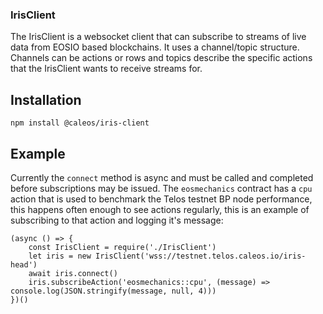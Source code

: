 ### IrisClient

The IrisClient is a websocket client that can subscribe to streams of live data from EOSIO based blockchains. It uses a channel/topic structure. Channels can be actions or rows and topics describe the specific actions that the IrisClient wants to receive streams for.

## Installation

`npm install @caleos/iris-client`

## Example

Currently the `connect` method is async and must be called and completed before subscriptions may be issued. The `eosmechanics` contract has a `cpu` action that is used to benchmark the Telos testnet BP node performance, this happens often enough to see actions regularly, this is an example of subscribing to that action and logging it's message:

```
(async () => {
    const IrisClient = require('./IrisClient')
    let iris = new IrisClient('wss://testnet.telos.caleos.io/iris-head')
    await iris.connect()
    iris.subscribeAction('eosmechanics::cpu', (message) => console.log(JSON.stringify(message, null, 4)))
})()
```
